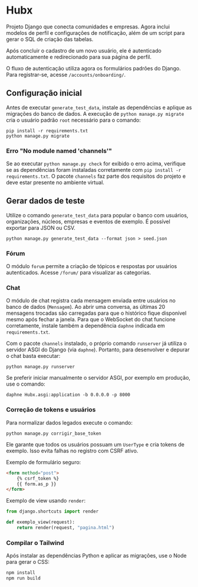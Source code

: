 Hubx
====
Projeto Django que conecta comunidades e empresas. Agora inclui modelos de perfil
e configurações de notificação, além de um script para gerar o SQL de criação das
tabelas.

Após concluir o cadastro de um novo usuário, ele é autenticado automaticamente e
redirecionado para sua página de perfil.

O fluxo de autenticação utiliza agora os formulários padrões do Django. Para registrar-se, acesse `/accounts/onboarding/`.

Configuração inicial
--------------------
Antes de executar ``generate_test_data``, instale as dependências e aplique
as migrações do banco de dados. A execução de ``python manage.py migrate``
cria o usuário padrão ``root`` necessário para o comando:

```
pip install -r requirements.txt
python manage.py migrate
```

### Erro "No module named 'channels'"

Se ao executar ``python manage.py check`` for exibido o erro acima, verifique se
as dependências foram instaladas corretamente com ``pip install -r
requirements.txt``. O pacote ``channels`` faz parte dos requisitos do projeto e
deve estar presente no ambiente virtual.

Gerar dados de teste
--------------------
Utilize o comando ``generate_test_data`` para popular o banco com
usuários, organizações, núcleos, empresas e eventos de exemplo.
É possível exportar para JSON ou CSV.

```
python manage.py generate_test_data --format json > seed.json
```

### Fórum
O módulo `forum` permite a criação de tópicos e respostas por usuários autenticados. Acesse `/forum/` para visualizar as categorias.

### Chat
O módulo de chat registra cada mensagem enviada entre usuários no banco de dados
(`Mensagem`). Ao abrir uma conversa, as últimas 20 mensagens trocadas são
carregadas para que o histórico fique disponível mesmo após fechar a janela.
Para que o WebSocket do chat funcione corretamente, instale também a
dependência `daphne` indicada em `requirements.txt`.

Com o pacote `channels` instalado, o próprio comando `runserver` já utiliza o
servidor ASGI do Django (via `daphne`). Portanto, para desenvolver e depurar o
chat basta executar:

```
python manage.py runserver
```

Se preferir iniciar manualmente o servidor ASGI, por exemplo em produção, use
o comando:

```
daphne Hubx.asgi:application -b 0.0.0.0 -p 8000
```

### Correção de tokens e usuários
Para normalizar dados legados execute o comando:
```
python manage.py corrigir_base_token
```
Ele garante que todos os usuários possuam um `UserType` e cria tokens de exemplo. Isso evita falhas no registro com CSRF ativo.


Exemplo de formulário seguro:
```html
<form method="post">
    {% csrf_token %}
    {{ form.as_p }}
</form>
```


Exemplo de view usando `render`:
```python
from django.shortcuts import render

def exemplo_view(request):
    return render(request, "pagina.html")
```

### Compilar o Tailwind

Após instalar as dependências Python e aplicar as migrações, use o Node para gerar o CSS:

```bash
npm install
npm run build
```

